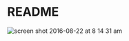 # README

![screen shot 2016-08-22 at 8 14 31 am](https://cloud.githubusercontent.com/assets/17051412/17855887/8c8760fa-6840-11e6-81fe-2c3e985b20fd.png)

